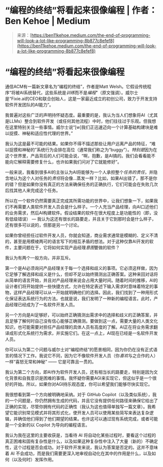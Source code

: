 <!--yml

category: 未分类

date: 2024-05-27 14:30:31

-->

# “编程的终结”将看起来很像编程 | 作者：Ben Kehoe | Medium

> 来源：[https://ben11kehoe.medium.com/the-end-of-programming-will-look-a-lot-like-programming-8b877c8efef8](https://ben11kehoe.medium.com/the-end-of-programming-will-look-a-lot-like-programming-8b877c8efef8)

# “编程的终结”将看起来很像编程

通信ACM有一篇新文章名为“编程的终结”，作者是Matt Welsh。它假设传统程序“将被AI系统替代，这些系统是*训练*而不是*编程*”（原文强调）。威尔士是“Fixie.ai的CEO和联合创始人，这是一家最近成立的初创公司，致力于开发支持软件开发团队的AI能力”。

我普遍对这些广泛的声明持怀疑态度。最重要的是，我认为当人们想象将AI（尤其是LLMs）整合到软件开发（或任何其他流程）中时，他们往往过于乐观。但我想在这里特别关注一些事情。威尔士说“[w]我们正迅速迈向一个计算基础构建块是难以捉摸、神秘和适应性代理的世界。”

我认为这是最不可能的结果。如果你不得不描述那些让用户远离产品的特征，“难以捉摸和神秘的”系统行为会排在高位（通常我们称之为“buggy”）。*特别是*因为在这个世界里，产品背后的人们可能会说，“啊，抱歉，是AI搞的。我们会看看能不能向它解释需要修复什么，也许如果我们问对了它就能修好”。

一般来说，我看到很多AI的主张认为AI将能够为一个人承担整个*任务的责任*，并隐含地认为这个人对任务的*责任*将会像…蒸发一样？比如，如果AI出错了，那不是你的错？但是如果你没有真正的方法来确保任务的正确执行，它们可能会在失败几次后找其他人来完成这个任务。

所以在一个软件仍然需要真正完成其所需功能的世界中，让我们想象一下，如果我们不再需要人类软件开发人员会是什么样子。一个人充当产品经理，向AI口述他们的业务需求，然后AI构建软件。假设结果的软件在很大程度上是功能性的（即，没有低级错误） — 我认为这还有很长的路要走，并且关于它到那时会是什么样子，还有很多可以说的，但那是另一个讨论。

如果你曾经担任过软件开发人员，你就会知道，商业需求通常是模糊的、定义不清的，甚至是用模棱两可的语言写下的相互矛盾的想法。对于这种仅靠AI开发的软件，主要问题在于，它将如何实现产品经理*意图*要做的软件？

我认为有两个一般方向，并非互斥。

第一个是AI必须询问产品经理关于每一个选择和歧义的事项。它必须这样做，因为它足够了解选择和歧义是什么，但却不足以始终猜测出正确答案。这种来回对话将从简单的语言开始，并且对产品经理来说会占用大量时间。随着时间的推移，AI的设计者们将开始提供一些快捷方式，允许在特定表述下输入需求时意味着特定的事物，这样产品经理可以从一开始就明确他们的选择。因此，我们找到了一种用形式化保证表达系统行为的方法。也就是说，我们发明了一种新的编程语言。此时，产品经理已经成为了一名软件开发人员。

另一个方向是AI足够好，可以始终正确猜测出需求中的选择和歧义的正确答案，并且足够了解何时自己没有信心能够正确猜测。要做到这一点，需要大量的人类文化知识，也可能需要对担任产品经理的具体人员有高度的了解。AI正在将业务需求翻译成形式化系统行为需求，并实施它们。在这一点上，AI现在已经是一名软件开发人员。

你可以认为第二个问题与威尔士对“编程终结”的愿景相同，因为你仍在没有正式语言的情况下工作。我说它不同，因为它不像软件开发人员（你*喜欢*与之合作的人）一样“喜怒无常和神秘” —— 它是可靠且一贯的。

我认为第二个方向，即AI作为软件开发人员，还有相当长的路要走，特别是因为文化背景和自我意识是困难的事情。我怀疑你需要AGI来实现它，但这似乎是一个很好的开始。所以，如果你对AGI持乐观态度，你可以希望我们能够尽快实现它。

我很想看到第一个方向被明确地采纳。对于 GitHub Copilot（以及类似系统），我的一个问题是，你仍然拥有生成的代码，并且它没有提供任何路径来确保它给出了正确的实现，尽管你拥有代码的正确性（我认为这也值得单独写一篇文章）。我希望它能识别常见模式并将其形式化，使开发人员可以使用某些简写来表达复杂逻辑，并确信他们得到了他们期望的结果。也许这可以通过现有系统完成，或者可能是一个全新的以 Copilot 为导向的编程语言。

我认为我在这里的主要收获是，当看待 AI 将自动化某些过程时，要看这个过程的真正困难和固有复杂性是什么，以及如果这种复杂性中注入了大量（新的）不确定性，这个过程是否会成功。对于软件开发来说，我认为答案是否定的。这并不意味着 AI 不会成功，而是我们需要更深入地审视自动化在其中的作用是什么，以及如何（以及何时）发挥作用。
